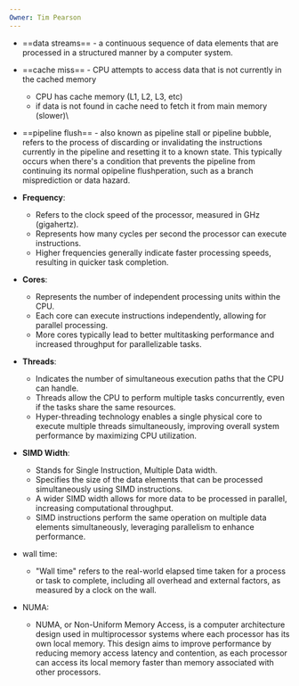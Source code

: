 ```yaml
---
Owner: Tim Pearson
---
```

  
- ==data streams== - a continuous sequence of data elements that are processed in a structured manner by a computer system.
- ==cache miss== - CPU attempts to access data that is not currently in the cached memory
    - CPU has cache memory (L1, L2, L3, etc)
    - if data is not found in cache need to fetch it from main memory (slower)\
- ==pipeline flush== - also known as pipeline stall or pipeline bubble, refers to the process of discarding or invalidating the instructions currently in the pipeline and resetting it to a known state. This typically occurs when there's a condition that prevents the pipeline from continuing its normal opipeline flushperation, such as a branch misprediction or data hazard.
- **Frequency**:
    - Refers to the clock speed of the processor, measured in GHz (gigahertz).
    - Represents how many cycles per second the processor can execute instructions.
    - Higher frequencies generally indicate faster processing speeds, resulting in quicker task completion.
- **Cores**:
    - Represents the number of independent processing units within the CPU.
    - Each core can execute instructions independently, allowing for parallel processing.
    - More cores typically lead to better multitasking performance and increased throughput for parallelizable tasks.
- **Threads**:
    - Indicates the number of simultaneous execution paths that the CPU can handle.
    - Threads allow the CPU to perform multiple tasks concurrently, even if the tasks share the same resources.
    - Hyper-threading technology enables a single physical core to execute multiple threads simultaneously, improving overall system performance by maximizing CPU utilization.
- **SIMD Width**:
    - Stands for Single Instruction, Multiple Data width.
    - Specifies the size of the data elements that can be processed simultaneously using SIMD instructions.
    - A wider SIMD width allows for more data to be processed in parallel, increasing computational throughput.
    - SIMD instructions perform the same operation on multiple data elements simultaneously, leveraging parallelism to enhance performance.
- wall time:
    - "Wall time" refers to the real-world elapsed time taken for a process or task to complete, including all overhead and external factors, as measured by a clock on the wall.
- NUMA:
    
    - NUMA, or Non-Uniform Memory Access, is a computer architecture design used in multiprocessor systems where each processor has its own local memory. This design aims to improve performance by reducing memory access latency and contention, as each processor can access its local memory faster than memory associated with other processors.